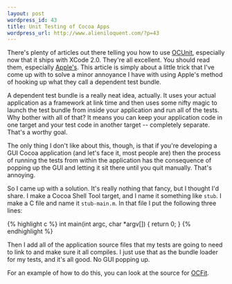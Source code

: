 ```yaml
---
layout: post
wordpress_id: 43
title: Unit Testing of Cocoa Apps
wordpress_url: http://www.alieniloquent.com/?p=43
---
```

There's plenty of articles out there telling you how to use [OCUnit][1],
especially now that it ships with XCode 2.0. They're all excellent. You should
read them, especially [Apple's][2]. This article is simply about a little
trick that I've come up with to solve a minor annoyance I have with using
Apple's method of hooking up what they call a dependent test bundle.

A dependent test bundle is a really neat idea, actually. It uses your actual
application as a framework at link time and then uses some nifty magic to
launch the test bundle from inside your application and run all of the tests.
Why bother with all of that? It means you can keep your application code in
one target and your test code in another target -- completely separate. That's
a worthy goal.

The only thing I don't like about this, though, is that if you're developing a
GUI Cocoa application (and let's face it, most people are) then the process of
running the tests from within the application has the consequence of popping
up the GUI and letting it sit there until you quit manually. That's annoying.

So I came up with a solution. It's really nothing that fancy, but I thought
I'd share. I make a Cocoa Shell Tool target, and I name it something like
`stub`. I make a C file and name it `stub-main.m`. In that file I put the
following three lines:

{% highlight c %}
int main(int argc, char *argv[]) {
  return 0;
}
{% endhighlight %}

Then I add all of the application source files that my tests are going to need
to link to and make sure it all compiles. I just use that as the bundle loader
for my tests, and it's all good. No GUI popping up.

For an example of how to do this, you can look at the source for [OCFit][3].

   [1]: http://www.sente.ch/software/ocunit/

   [2]: http://developer.apple.com/documentation/DeveloperTools/Conceptual/UnitTesting/Articles/CreatingTests.html#//apple_ref/doc/uid/TP40002171-BBCBGHCJ

   [3]: http://ocfit.tigris.org/

